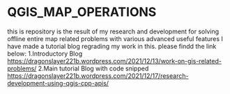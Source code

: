 # QGIS_MAP_OPERATIONS
this is repository is the result of my research and development for solving offline entire map related problems with various advanced useful features
I have made a tutorial blog regrading my work in this.
please findd the link below:
1.Introductory Blog
        https://dragonslayer221b.wordpress.com/2021/12/13/work-on-gis-related-problems/
2.Main tutorial Blog with code snipped
        https://dragonslayer221b.wordpress.com/2021/12/17/research-development-using-qgis-cpp-apis/
